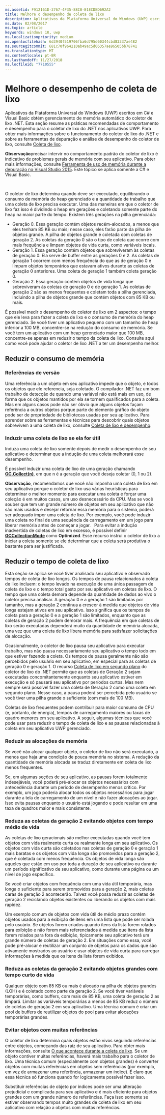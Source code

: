 ```yaml
---
ms.assetid: F912161D-3767-4F35-88C0-E1ECDED692A2
title: Melhore o desempenho de coleta de lixo
description: Aplicativos da Plataforma Universal do Windows (UWP) escritos em C# e Visual Basic obtém gerenciamento de memória automático do coletor de lixo .NET. Esta seção resume as melhores práticas de comportamento e desempenho para o coletor de lixo .NET em aplicativos UWP.
ms.date: 02/08/2017
ms.topic: article
keywords: windows 10, uwp
ms.localizationpriority: medium
ms.openlocfilehash: 6d3940f519706fba6d795d60344cbd83337ae482
ms.sourcegitcommit: 681c70f964210ab49ac5d06357ae96505bb78741
ms.translationtype: MT
ms.contentlocale: pt-BR
ms.lasthandoff: 11/27/2018
ms.locfileid: "7710555"
---
```

# <a name="improve-garbage-collection-performance"></a>Melhore o desempenho de coleta de lixo


Aplicativos da Plataforma Universal do Windows (UWP) escritos em C# e Visual Basic obtém gerenciamento de memória automático do coletor de lixo .NET. Esta seção resume as práticas recomendadas de comportamento e desempenho para o coletor de lixo do .NET nos aplicativos UWP. Para obter mais informações sobre o funcionamento do coletor de lixo do .NET e sobre as ferramentas de depuração e análise de desempenho do coletor de lixo, consulte [Coleta de lixo](https://msdn.microsoft.com/library/windows/apps/xaml/0xy59wtx.aspx).

**Observação**precisar intervir no comportamento padrão do coletor de lixo é indicativo de problemas gerais de memória com seu aplicativo. Para obter mais informações, consulte [Ferramenta de uso de memória durante a depuração no Visual Studio 2015](http://blogs.msdn.com/b/visualstudioalm/archive/2014/11/13/memory-usage-tool-while-debugging-in-visual-studio-2015.aspx). Este tópico se aplica somente a C# e Visual Basic.

 

O coletor de lixo determina quando deve ser executado, equilibrando o consumo de memória do heap gerenciado e a quantidade de trabalho que uma coleta de lixo precisa executar. Uma das maneiras em que o coletor de lixo faz isso é dividindo o heap em gerações e coletando somente parte do heap na maior parte do tempo. Existem três gerações na pilha gerenciada:

-   Geração 0. Essa geração contém objetos recém-alocados, a menos que eles tenham 85 KB ou mais; nesse caso, eles farão parte da pilha de objetos grande. A pilha de objetos grande é coletada com coletas de geração 2. As coletas da geração 0 são o tipo de coleta que ocorre com mais frequência e limpam objetos de vida curta, como variáveis locais.
-   Geração 1. Essa geração contém objetos que sobreviveram às coletas de geração 0. Ela serve de buffer entre as gerações 0 e 2. As coletas de geração 1 ocorrem com menos frequência do que as de geração 0 e limpam objetos temporários que estavam ativos durante as coletas de geração 0 anteriores. Uma coleta de geração 1 também coleta geração 0.
-   Geração 2. Essa geração contém objetos de vida longa que sobreviveram às coletas de geração 0 e de geração 1. As coletas de geração 2 são as menos frequentes e coletam toda a pilha gerenciada, incluindo a pilha de objetos grande que contém objetos com 85 KB ou mais.

É possível medir o desempenho do coletor de lixo em 2 aspectos: o tempo que ele leva para fazer a coleta de lixo e o consumo de memória do heap gerenciado. Se você tiver um aplicativo pequeno com um tamanho de heap inferior a 100 MB, concentre-se na redução do consumo de memória. Se você tem um aplicativo com um heap gerenciado maior que 100 MB, concentre-se apenas em reduzir o tempo da coleta de lixo. Consulte aqui como você pode ajudar o coletor de lixo .NET a ter um desempenho melhor.

## <a name="reduce-memory-consumption"></a>Reduzir o consumo de memória

### <a name="release-references"></a>Referências de versão

Uma referência a um objeto em seu aplicativo impede que o objeto, e todos os objetos que ele referencia, seja coletado. O compilador .NET faz um bom trabalho de detecção de quando uma variável não está mais em uso, de forma que os objetos mantidos por ela se tornem qualificados para a coleta. Mas em alguns casos pode não ser óbvio que alguns objetos façam referência a outros objetos porque parte do elemento gráfico do objeto pode ser de propriedade de bibliotecas usadas por seu aplicativo. Para aprender sobre as ferramentas e técnicas para descobrir quais objetos sobrevivem a uma coleta de lixo, consulte [Coleta de lixo e desempenho](https://msdn.microsoft.com/library/windows/apps/xaml/ee851764.aspx).

### <a name="induce-a-garbage-collection-if-its-useful"></a>Induzir uma coleta de lixo se ela for útil

Induza uma coleta de lixo somente depois de medir o desempenho de seu aplicativo e determinar que a indução de uma coleta melhorará esse desempenho.

É possível induzir uma coleta de lixo de uma geração chamando [**GC.Collect(n)**](https://msdn.microsoft.com/library/windows/apps/xaml/y46kxc5e.aspx), em que n é a geração que você deseja coletar (0, 1 ou 2).

**Observação**, recomendamos que você não imponha uma coleta de lixo em seu aplicativo porque o coletor de lixo usa várias heurísticas para determinar o melhor momento para executar uma coleta e forçar uma coleção é em muitos casos, um uso desnecessário da CPU. Mas se você souber que tem um grande número de objetos em seu aplicativo que não são mais usados e desejar retornar essa memória para o sistema, poderá ser adequado impor uma coleta de lixo. Por exemplo, você pode induzir uma coleta no final de uma sequência de carregamento em um jogo para liberar memória antes de começar a jogar.
 
Para evitar a indução inadvertida de coletas de lixo em excesso, é possível definir [**GCCollectionMode**](https://msdn.microsoft.com/library/windows/apps/xaml/bb495757.aspx) como **Optimized**. Esse recurso instrui o coletor de lixo a iniciar a coleta somente se ele determinar que a coleta será produtiva o bastante para ser justificada.

## <a name="reduce-garbage-collection-time"></a>Reduzir o tempo de coleta de lixo

Esta seção se aplica se você tiver analisado seu aplicativo e observado tempos de coleta de lixo longos. Os tempos de pausa relacionados à coleta de lixo incluem: o tempo levado na execução de uma única passagem de coleta de lixo e o tempo total gasto por seu aplicativo em coletas de lixo. O tempo que uma coleta demora depende da quantidade de dados ao vivo o coletor precisa analisar. A geração 0 e a geração 1 são limitadas por tamanho, mas a geração 2 continua a crescer à medida que objetos de vida longa estejam ativos em seu aplicativo. Isso significa que os tempos de coleta para a geração 0 e a geração 1 são limitados, enquanto que as coletas de geração 2 podem demorar mais. A frequência em que coletas de lixo serão executadas dependerá muito da quantidade de memória alocada, uma vez que uma coleta de lixo libera memória para satisfazer solicitações de alocação.

Ocasionalmente, o coletor de lixo pausa seu aplicativo para executar trabalho, mas não pausa necessariamente seu aplicativo o tempo todo em que estiver fazendo a coleta. Os tempos de pausa geralmente não são percebidos pelo usuário em seu aplicativo, em especial para as coletas de geração 0 e geração 1. O recurso [Coleta de lixo em segundo plano](https://msdn.microsoft.com/library/windows/apps/xaml/ee787088.aspx#background-garbage-collection) do coletor de lixo do .NET permite que as coletas de Geração 2 sejam executadas concomitantemente enquanto seu aplicativo estiver em execução e só pausará seu aplicativo por períodos curtos. Mas nem sempre será possível fazer uma coleta de Geração 2 como uma coleta em segundo plano. Nesse caso, a pausa poderá ser percebida pelo usuário se você tiver uma pilha grande o suficiente (com mais de 100 MB).

Coletas de lixo frequentes podem contribuir para maior consumo de CPU (e, portanto, de energia), tempos de carregamento maiores ou taxas de quadro menores em seu aplicativo. A seguir, algumas técnicas que você pode usar para reduzir o tempo de coleta de lixo e as pausas relacionadas à coleta em seu aplicativo UWP gerenciado.

### <a name="reduce-memory-allocations"></a>Reduzir as alocações de memória

Se você não alocar qualquer objeto, o coletor de lixo não será executado, a menos que haja uma condição de pouca memória no sistema. A redução da quantidade de memória alocada se traduz diretamente em coleta de lixo menos frequentes.

Se, em algumas seções de seu aplicativo, as pausas forem totalmente indesejáveis, você poderá pré-alocar os objetos necessários com antecedência durante um período de desempenho menos crítico. Por exemplo, um jogo poderia alocar todos os objetos necessários para jogar durante a tela de carregamento de um nível e não fazer alocações ao jogar. Isso evita pausas enquanto o usuário está jogando e pode resultar em uma taxa de quadros maior e mais consistente.

### <a name="reduce-generation-2-collections-by-avoiding-objects-with-a-medium-length-lifetime"></a>Reduza as coletas da geração 2 evitando objetos com tempo médio de vida

As coletas de lixo geracionais são melhor executadas quando você tem objetos com vida realmente curta ou realmente longa em seu aplicativo. Os objetos com vida curta são coletados nas coletas de geração 0 e geração 1 mais baratas e os objetos com vida longa são promovidos para a geração 2, que é coletada com menos frequência. Os objetos de vida longa são aqueles que estão em uso por toda a duração de seu aplicativo ou durante um período significativo de seu aplicativo, como durante uma página ou um nível de jogo específico.

Se você criar objetos com frequência com uma vida útil temporária, mas longa o suficiente para serem promovidos para a geração 2, mais coletas caras de geração 2 acontecerão. Talvez você possa reduzir as coletas de geração 2 reciclando objetos existentes ou liberando os objetos com mais rapidez.

Um exemplo comum de objetos com vida útil de médio prazo contém objetos usados para a exibição de itens em uma lista que pode ser rolada pelo usuário. Se objetos forem criados quando itens da lista forem rolados para exibição e não forem mais referenciados à medida que itens da lista forem rolados para fora da exibição, tipicamente seu aplicativo terá um grande número de coletas de geração 2. Em situações como essa, você pode pré-alocar e reutilizar um conjunto de objetos para os dados que são ativamente mostrados ao usuário e usar objetos de vida curta para carregar informações à medida que os itens da lista forem exibidos.

### <a name="reduce-generation-2-collections-by-avoiding-large-sized-objects-with-short-lifetimes"></a>Reduza as coletas da geração 2 evitando objetos grandes com tempo curto de vida

Qualquer objeto com 85 KB ou mais é alocado na pilha de objetos grandes (LOH) e é coletado como parte da geração 2. Se você tiver variáveis temporárias, como buffers, com mais de 85 KB, uma coleta de geração 2 as limpará. Limitar as variáveis temporárias a menos de 85 KB reduz o número de coletas de geração 2 em seu aplicativo. Uma técnica comum é criar um pool de buffers de reutilizar objetos do pool para evitar alocações temporárias grandes.

### <a name="avoid-reference-rich-objects"></a>Evitar objetos com muitas referências

O coletor de lixo determina quais objetos estão vivos seguindo referências entre objetos, começando das raiz de seu aplicativo. Para obter mais informações, consulte [O que acontece durante a coleta de lixo](https://msdn.microsoft.com/library/windows/apps/xaml/ee787088.aspx#what-happens-during-a-garbage-collection). Se um objeto contiver muitas referências, haverá mais trabalho para o coletor de lixo. Uma técnica comum (especialmente com objetos grandes) é converter objetos com muitas referências em objetos sem referências (por exemplo, em vez de armazenar uma referência, armazenar um índice). É claro que essa técnica só funciona quando for logicamente possível fazer isso.

Substituir referências de objeto por índices pode ser uma alteração prejudicial e complicada para seu aplicativo e é mais eficiente para objetos grandes com um grande número de referências. Faça isso somente se estiver observando tempos muito grandes de coleta de lixo em seu aplicativo com relação a objetos com muitas referências.

 

 





